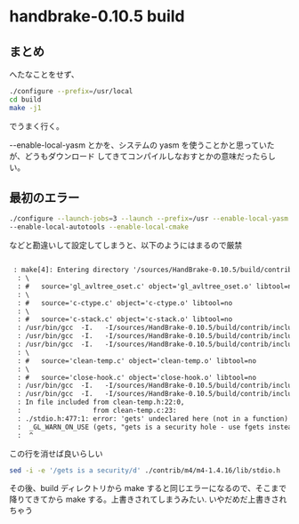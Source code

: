 # handbrake-0.10.5 build

## まとめ

へたなことをせず、

```zsh
./configure --prefix=/usr/local
cd build
make -j1
```

でうまく行く。

--enable-local-yasm とかを、システムの yasm を使うことかと思っていたが、どうもダウンロード
してきてコンパイルしなおすとかの意味だったらしい。

## 最初のエラー

```zsh
./configure --launch-jobs=3 --launch --prefix=/usr --enable-local-yasm
--enable-local-autotools --enable-local-cmake
```

などと勘違いして設定してしまうと、以下のようにはまるので厳禁

```gcc

 : make[4]: Entering directory '/sources/HandBrake-0.10.5/build/contrib/m4/m4-1.4.16/lib'
  : \
  : #	source='gl_avltree_oset.c' object='gl_avltree_oset.o' libtool=no 
  : \
  : #	source='c-ctype.c' object='c-ctype.o' libtool=no 
  : \
  : #	source='c-stack.c' object='c-stack.o' libtool=no 
  : /usr/bin/gcc  -I.   -I/sources/HandBrake-0.10.5/build/contrib/include -march=native -O2  -I/sources/HandBrake-0.10.5/build/contrib/include -std=gnu99 -march=native -O2 -c gl_avltree_oset.c
  : /usr/bin/gcc  -I.   -I/sources/HandBrake-0.10.5/build/contrib/include -march=native -O2  -I/sources/HandBrake-0.10.5/build/contrib/include -std=gnu99 -march=native -O2 -c c-ctype.c
  : /usr/bin/gcc  -I.   -I/sources/HandBrake-0.10.5/build/contrib/include -march=native -O2  -I/sources/HandBrake-0.10.5/build/contrib/include -std=gnu99 -march=native -O2 -c c-stack.c
  : \
  : #	source='clean-temp.c' object='clean-temp.o' libtool=no 
  : \
  : #	source='close-hook.c' object='close-hook.o' libtool=no 
  : /usr/bin/gcc  -I.   -I/sources/HandBrake-0.10.5/build/contrib/include -march=native -O2  -I/sources/HandBrake-0.10.5/build/contrib/include -std=gnu99 -march=native -O2 -c clean-temp.c
  : /usr/bin/gcc  -I.   -I/sources/HandBrake-0.10.5/build/contrib/include -march=native -O2  -I/sources/HandBrake-0.10.5/build/contrib/include -std=gnu99 -march=native -O2 -c close-hook.c
  : In file included from clean-temp.h:22:0,
  :                  from clean-temp.c:23:
  : ./stdio.h:477:1: error: 'gets' undeclared here (not in a function)
  :  _GL_WARN_ON_USE (gets, "gets is a security hole - use fgets instead");
  :  ^
```

この行を消せば良いらしい

```zsh
sed -i -e '/gets is a security/d' ./contrib/m4/m4-1.4.16/lib/stdio.h
```

その後、build ディレクトリから make すると同じエラーになるので、そこまで降りてきてから
make する。上書きされてしまうみたい. いやだめだ上書きされちゃう



<!-- vim: set tw=90 filetype=markdown : -->

